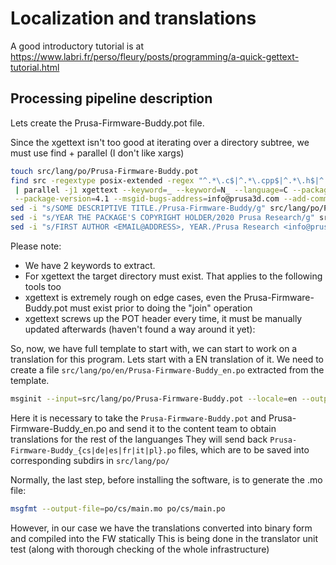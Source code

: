 # Localization and translations

A good introductory tutorial is at
https://www.labri.fr/perso/fleury/posts/programming/a-quick-gettext-tutorial.html

## Processing pipeline description

Lets create the Prusa-Firmware-Buddy.pot file.

Since the xgettext isn't too good at iterating over a directory subtree, we must use find + parallel (I don't like xargs)

```bash
touch src/lang/po/Prusa-Firmware-Buddy.pot
find src -regextype posix-extended -regex "^.*\.c$|^.*\.cpp$|^.*\.h$|^.*\.hpp$" \
 | parallel -j1 xgettext --keyword=_ --keyword=N_ --language=C --package-name=Prusa-Firmware-Buddy \
 --package-version=4.1 --msgid-bugs-address=info@prusa3d.com --add-comments -j --sort-output -o src/lang/po/Prusa-Firmware-Buddy.pot {}
sed -i "s/SOME DESCRIPTIVE TITLE./Prusa-Firmware-Buddy/g" src/lang/po/Prusa-Firmware-Buddy.pot
sed -i "s/YEAR THE PACKAGE'S COPYRIGHT HOLDER/2020 Prusa Research/g" src/lang/po/Prusa-Firmware-Buddy.pot
sed -i "s/FIRST AUTHOR <EMAIL@ADDRESS>, YEAR./Prusa Research <info@prusa3d.com>, 2020/g" src/lang/po/Prusa-Firmware-Buddy.pot
```

Please note:
* We have 2 keywords to extract.
* For xgettext the target directory must exist. That applies to the following tools too
* xgettext is extremely rough on edge cases, even the Prusa-Firmware-Buddy.pot must exist prior to doing the "join" operation
* xgettext screws up the POT header every time, it must be manually updated afterwards (haven't found a way around it yet):

So, now, we have full template to start with, we can start to work on a translation for this program.
Lets start with a EN translation of it.
We need to create a file `src/lang/po/en/Prusa-Firmware-Buddy_en.po` extracted from the template.

```bash
msginit --input=src/lang/po/Prusa-Firmware-Buddy.pot --locale=en --output=src/lang/po/en/Prusa-Firmware-Buddy_en.po
```

Here it is necessary to take the `Prusa-Firmware-Buddy.pot` and Prusa-Firmware-Buddy_en.po
and send it to the content team to obtain translations for the rest of the languanges
They will send back `Prusa-Firmware-Buddy_{cs|de|es|fr|it|pl}.po` files, which are to be saved into corresponding subdirs in `src/lang/po/`

Normally, the last step, before installing the software, is to generate the .mo file:
```bash
msgfmt --output-file=po/cs/main.mo po/cs/main.po
```

However, in our case we have the translations converted into binary form and compiled into the FW statically
This is being done in the translator unit test (along with thorough checking of the whole infrastructure)
